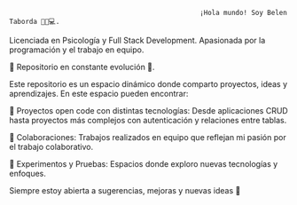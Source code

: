                                                     ¡Hola mundo! Soy Belen Taborda 👩🏻💻. 

Licenciada en Psicología y Full Stack Development. 
Apasionada por la programación y el trabajo en equipo. 

🚀 Repositorio en constante evolución 🚀.

Este repositorio es un espacio dinámico donde comparto proyectos, ideas y aprendizajes. En este espacio pueden encontrar:

  📌 Proyectos open code con distintas tecnologías: Desde aplicaciones CRUD hasta proyectos más complejos con autenticación y relaciones entre tablas.

  📌 Colaboraciones: Trabajos realizados en equipo que reflejan mi pasión por el trabajo colaborativo.

  📌 Experimentos y Pruebas: Espacios donde exploro nuevas tecnologías y enfoques.
  

Siempre estoy abierta a sugerencias, mejoras y nuevas ideas 🌈
